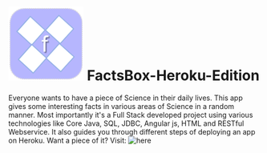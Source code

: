 # ![alt tag](https://github.com/SumeetKumarBarua/FactsBox-Heroku-Edition/blob/master/WebContent/img/logo.png) FactsBox-Heroku-Edition
Everyone wants to have a piece of Science in their daily lives. This app gives some interesting facts in various areas of Science in a random manner. Most importantly it's a Full Stack developed project using various technologies like Core Java, SQL, JDBC, Angular js, HTML and RESTful Webservice. It also guides you through different steps of deploying an app on Heroku.
Want a piece of it? Visit: ![here](https://factsbox.herokuapp.com/)
